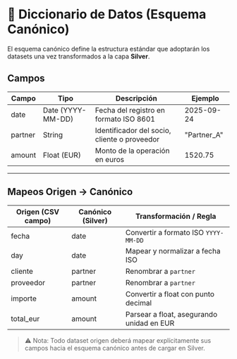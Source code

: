 # 📖 Diccionario de Datos (Esquema Canónico)

El esquema canónico define la estructura estándar que adoptarán los datasets una vez transformados a la capa **Silver**.  

## Campos

| Campo   | Tipo        | Descripción                                   | Ejemplo           |
|---------|-------------|-----------------------------------------------|-------------------|
| date    | Date (YYYY-MM-DD) | Fecha del registro en formato ISO 8601       | 2025-09-24        |
| partner | String      | Identificador del socio, cliente o proveedor  | "Partner_A"       |
| amount  | Float (EUR) | Monto de la operación en euros                 | 1520.75           |

---

## Mapeos Origen → Canónico

| Origen (CSV campo) | Canónico (Silver) | Transformación / Regla                           |
|---------------------|-------------------|--------------------------------------------------|
| fecha               | date              | Convertir a formato ISO `YYYY-MM-DD`             |
| day                 | date              | Mapear y normalizar a fecha ISO                  |
| cliente             | partner           | Renombrar a `partner`                            |
| proveedor           | partner           | Renombrar a `partner`                            |
| importe             | amount            | Convertir a float con punto decimal              |
| total_eur           | amount            | Parsear a float, asegurando unidad en EUR        |

> ⚠️ Nota: Todo dataset origen deberá mapear explícitamente sus campos hacia el esquema canónico antes de cargar en Silver.
